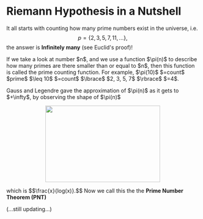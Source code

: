 # Riemann Hypothesis in a Nutshell

It all starts with counting how many prime numbers exist in the universe, i.e. $$p=\lbrace 2, 3, 5, 7, 11, ... \rbrace,$$
the answer is <strong>Infinitely many</strong> (see Euclid's proof)!
<p/>
If we take a look at number $n$, and we use a function $\pi(n)$ to describe how many primes are there smaller than or equal to $n$, then this function is called the prime counting function. For example, $\pi(10)$ $=count$ $prime$ $\leq 10$ $=count$ $\lbrace$ $2, 3, 5, 7$ $\rbrace$ $=4$.
<p/>
Gauss and Legendre gave the approximation of $\pi(n)$ as it gets to $+\infty$, by observing the shape of $\pi(n)$
<p align="center"><img src= "https://user-images.githubusercontent.com/66701331/183233057-6b6567a0-a1e0-453f-8f72-70c222a81358.png" width="300" height="200"> <p/>
which is $$\frac{x}{log(x)}.$$
Now we call this the 
the <strong>Prime Number Theorem (PNT)</strong>
<br/>

(...still updating...)
